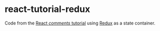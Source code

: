 react-tutorial-redux
====================

Code from the [React *comments* tutorial](https://facebook.github.io/react/docs/tutorial.html) using [Redux](https://github.com/reactjs/redux) as a state container.
